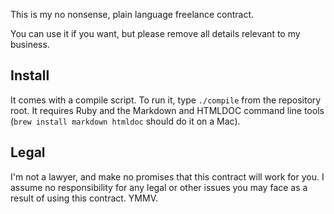 This is my no nonsense, plain language freelance contract.

You can use it if you want, but please remove all details relevant to my business.

Install
-------
It comes with a compile script. To run it, type `./compile` from the repository root. It requires Ruby and the Markdown and HTMLDOC command line tools (`brew install markdown htmldoc` should do it on a Mac).

Legal
-----
I'm not a lawyer, and make no promises that this contract will work for you.
I assume no responsibility for any legal or other issues you may face as
a result of using this contract. YMMV.

